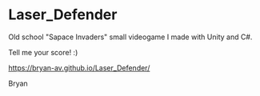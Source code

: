 # Laser_Defender

Old school "Sapace Invaders" small videogame I made with Unity and C#.

Tell me your score! :)

https://bryan-av.github.io/Laser_Defender/

Bryan
